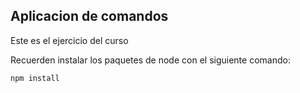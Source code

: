 ## Aplicacion de comandos

Este es el ejercicio del curso

Recuerden instalar los paquetes de node con el siguiente comando:

```
npm install
```

